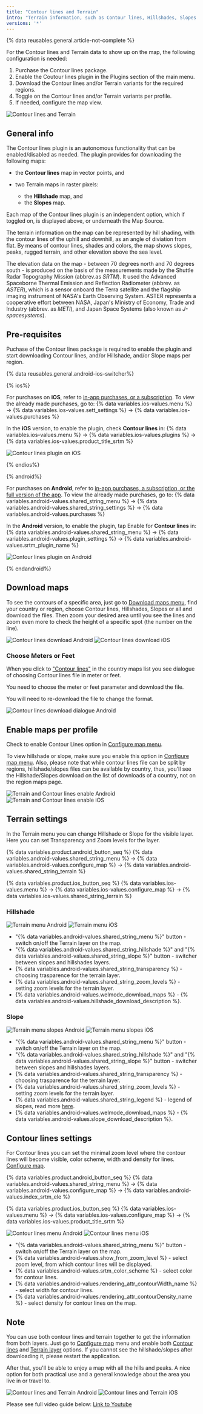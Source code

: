 ```yaml
---
title: "Contour lines and Terrain"
intro: "Terrain information, such as Contour lines, Hillshades, Slopes - helps to build an optimal off-road routes by considering the curvature, extremes, steepness, points of equal height, and other characteristics of the shape of land surface."
versions: '*'
---
```


{% data reusables.general.article-not-complete %}

For the Contour lines and Terrain data to show up on the map, the following configuration is needed:

1. Purchase the Contour lines package.  
2. Enable the Coutour lines plugin in the Plugins section of the main menu.
3. Download the Contour lines and/or Terrain variants for the required regions. 
4. Toggle on the Contour lines and/or Terrain variants per profile.
5. If needed, configure the map view. 

![Contour lines and Terrain](/assets/images/plugins/contour-lines/contour_lines_terrain.png)


## General info

The Contour lines plugin is an autonomous functionality that can be enabled/disabled as needed. The plugin provides for downloading the following maps: 

- the **Contour lines** map in vector points, and
- two Terrain maps in raster pixels: 

    - the **Hillshade** map, and 
    - the **Slopes** map. 

Each map of the Contour lines plugin is an independent option, which if toggled on, is displayed above, or underneath the Map Source. 

The terrain information on the map can be represented by hill shading, with the contour lines of the uphill and downhill, as an angle of diviation from flat. By means of contour lines, shades and colors, the map shows slopes, peaks, rugged terrain, and other elevation above the sea level. 

The elevation data on the map - between 70 degrees north and 70 degrees south - is produced on the basis of the measurements made by the Shuttle Radar Topography Mission (abbrev.as *SRTM*). It used the Advanced Spaceborne Thermal Emission and Reflection Radiometer (abbrev. as *ASTER*), which is a sensor onboard the Terra satellite and the flagship imaging instrument of NASA's Earth Observing System. ASTER represents a cooperative effort between NASA, Japan's Ministry of Economy, Trade and Industry (abbrev. as *METI*), and Japan Space Systems (also known as *J-spacesystems*).


## Pre-requisites  

Puchase of the Contour lines package is required to enable the plugin and start downloading Contour lines, and/or Hillshade, and/or Slope maps per region. 

{% data reusables.general.android-ios-switcher%}

{% ios%}

For purchases on **iOS**, refer to [in-app purchases, or a subscription](/osmand/purchases/ios#in-app-purchases). To view the already made purchases, go to: {% data variables.ios-values.menu %} → {% data variables.ios-values.sett_settings %} → {% data variables.ios-values.purchases %} 

In the **iOS** version, to enable the plugin, check **Contour lines** in: {% data variables.ios-values.menu %} → {% data variables.ios-values.plugins %} → {% data variables.ios-values.product_title_srtm %} 

![Contour lines plugin on iOS](/assets/images/plugins/contour-lines/contour_lines_plugin_ios.png) 

{% endios%}

{% android%}

For purchases on **Android**, refer to [in-app purchases, a subscription, or the full version of the app](/osmand/purchases/android#free-and-paid-features). To view the already made purchases, go to: {% data variables.android-values.shared_string_menu %} → {% data variables.android-values.shared_string_settings %} → {% data variables.android-values.purchases %}

In the **Android** version, to enable the plugin, tap Enable for **Contour lines** in: {% data variables.android-values.shared_string_menu %} → {% data variables.android-values.plugin_settings %} → {% data variables.android-values.srtm_plugin_name %} 

![Contour lines plugin on Android](/assets/images/plugins/contour-lines/contour_lines_plugin_android.png) 

{% endandroid%}



## Download maps

To see the contours of a specific area, just go to  [Download maps menu](/osmand/start-with/download-maps#download---main-menu), find your country or region, choose Contour lines, Hillshades, Slopes or all and download the files. Then zoom your desired area until you see the lines and zoom even more to check the height of a specific spot (the number on the line). 

![Contour lines download Android](/assets/images/plugins/contour-lines/contour_lines_plugin_download_android.png) ![Contour lines download iOS](/assets/images/plugins/contour-lines/contour_lines_plugin_download_ios.png)


### Choose Meters or Feet

When you click to ["Contour lines"](/osmand/plugins/contour-lines#downloading-files-and-enable-on-the-map) in the country maps list you see dialogue of choosing Contour lines file in meter or feet. 

You need to choose the meter or feet parameter and download the file.

You will need to re-download the file to change the format.

![Contour lines download dialogue Android](/assets/images/plugins/contour-lines/contour_lines_plugin_download_dialogue_android.png)


## Enable maps per profile

Check to enable Contour Lines option in [Configure map menu](/osmand/map/vector-maps#contour-lines).

To view hillshade or slope, make sure you enable this option in  [Configure map menu](/osmand/map/raster-maps#hillshade--slope). Also, please note that while contour lines file can be split by regions, hillshade/slopes files can be available by country, thus, you'll see the Hillshade/Slopes download on the list of downloads of a country, not on the region maps page.

![Terrain and Contour lines enable Android](/assets/images/plugins/contour-lines/contour_lines_terrain_enable_android.png) ![Terrain and Contour lines enable iOS](/assets/images/plugins/contour-lines/contour_lines_terrain_enable_ios.png)


## Terrain settings

In the  Terrain  menu you can change Hillshade or Slope for the visible layer. Here you can set Transparency and Zoom levels for the layer.

{% data variables.product.android_button_seq %} {% data variables.android-values.shared_string_menu %} → {% data variables.android-values.configure_map %} → {% data variables.android-values.shared_string_terrain %}

{% data variables.product.ios_button_seq %} {% data variables.ios-values.menu %} → {% data variables.ios-values.configure_map %} → {% data variables.ios-values.shared_string_terrain %}

### Hillshade

![Terrain menu Android](/assets/images/plugins/contour-lines/terrain_menu_android.png) ![Terrain menu iOS](/assets/images/plugins/contour-lines/terrain_menu_ios.png) 

- "{% data variables.android-values.shared_string_menu %}" button - switch on/off the Terrain layer on the map.
- "{% data variables.android-values.shared_string_hillshade %}" and "{% data variables.android-values.shared_string_slope %}" button - switcher between slopes and hillshades layers.
- {% data variables.android-values.shared_string_transparency %} - choosing trasparence for the terrain layer.
- {% data variables.android-values.shared_string_zoom_levels %} - setting zoom levels for the terrain layer.
- {% data variables.android-values.welmode_download_maps %} - {% data variables.android-values.hillshade_download_description %}.

### Slope

![Terrain menu slopes Android](/assets/images/plugins/contour-lines/terrain_menu_slopes_android.png) ![Terrain menu slopes iOS](/assets/images/plugins/contour-lines/terrain_menu_slopes_ios.png) 

- "{% data variables.android-values.shared_string_menu %}" button - switch on/off the Terrain layer on the map.
- "{% data variables.android-values.shared_string_hillshade %}" and "{% data variables.android-values.shared_string_slope %}" button - switcher between slopes and hillshades layers.
- {% data variables.android-values.shared_string_transparency %} - choosing trasparence for the terrain layer.
- {% data variables.android-values.shared_string_zoom_levels %} - setting zoom levels for the terrain layer.
- {% data variables.android-values.shared_string_legend %} - legend of slopes, read more [here](https://en.m.wikipedia.org/wiki/Grade_(slope)).
- {% data variables.android-values.welmode_download_maps %} - {% data variables.android-values.slope_download_description %}.

## Contour lines settings

For Contour lines you can set the minimal zoom level where the contour lines will become visible, color scheme, width and density for lines.
[Configure map](/osmand/map/vector-maps#contour-lines).

{% data variables.product.android_button_seq %} {% data variables.android-values.shared_string_menu %} → {% data variables.android-values.configure_map %} → {% data variables.android-values.index_srtm_ele %}

{% data variables.product.ios_button_seq %} {% data variables.ios-values.menu %} → {% data variables.ios-values.configure_map %} → {% data variables.ios-values.product_title_srtm %}

![Contour lines menu Android](/assets/images/plugins/contour-lines/contour_lines_menu_android.png) ![Contour lines menu iOS](/assets/images/plugins/contour-lines/contour_lines_menu_ios.png) 


- "{% data variables.android-values.shared_string_menu %}" button - switch on/off the Terrain layer on the map.
- {% data variables.android-values.show_from_zoom_level %} - select zoom level, from which contour lines will be displayed.
- {% data variables.android-values.srtm_color_scheme %} - select color for contour lines.
- {% data variables.android-values.rendering_attr_contourWidth_name %} - select width for contour lines.
- {% data variables.android-values.rendering_attr_contourDensity_name %} - select density for contour lines on the map.

## Note

You can use both contour lines and terrain together to get the information from both layers. Just go to  [Configure map](/osmand/map/configure-map-menu)  menu and enable both  [Contour lines](/osmand/map/vector-maps#contour-lines)  and  [Terrain layer](/osmand/map/raster-maps#hillshade--slope)  options. If you cannot see the hillshade/slopes after downloading it, please restart the application.

After that, you'll be able to enjoy a map with all the hills and peaks. A nice option for both practical use and a general knowledge about the area you live in or travel to.

![Contour lines and Terrain Android](/assets/images/plugins/contour-lines/contour_lines_terrain_android.png) ![Contour lines and Terrain iOS](/assets/images/plugins/contour-lines/contour_lines_terrain_ios.png) 

Please see full video guide below:
[Link to Youtube](https://www.youtube.com/watch?v=z8kp_M3FKoc&feature=emb_logo&ab_channel=BartEisenberg)

